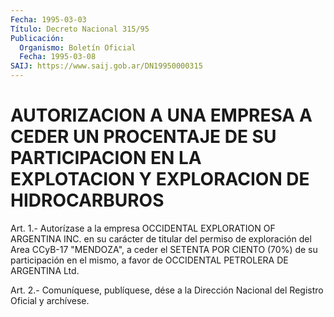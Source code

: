 ```yaml
---
Fecha: 1995-03-03
Título: Decreto Nacional 315/95
Publicación:
  Organismo: Boletín Oficial
  Fecha: 1995-03-08
SAIJ: https://www.saij.gob.ar/DN19950000315
---
```

# AUTORIZACION A UNA EMPRESA A CEDER UN PROCENTAJE DE SU PARTICIPACION EN LA EXPLOTACION Y EXPLORACION DE HIDROCARBUROS

<a id="1"></a>
Art.  1.-  Autorízase  a  la empresa OCCIDENTAL EXPLORATION OF ARGENTINA INC. en su carácter de titular del permiso de exploración del Area CCyB-17 "MENDOZA",  a  ceder  el  SETENTA  POR CIENTO   (70%)  de  su  participación  en  el  mismo,  a  favor  de OCCIDENTAL PETROLERA DE ARGENTINA Ltd.

<a id="2"></a>
Art. 2.- Comuníquese, publíquese, dése a la Dirección Nacional del Registro Oficial y archívese.